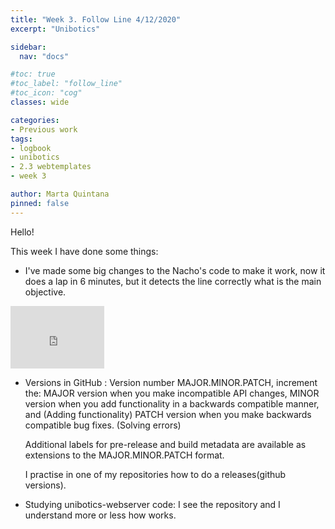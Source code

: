 ```yaml
---
title: "Week 3. Follow Line 4/12/2020"
excerpt: "Unibotics"

sidebar:
  nav: "docs"

#toc: true
#toc_label: "follow_line"
#toc_icon: "cog"
classes: wide

categories:
- Previous work
tags:
- logbook
- unibotics
- 2.3 webtemplates
- week 3

author: Marta Quintana
pinned: false
---
```


Hello!

This week I have done some things:

-  I've made some big changes to the Nacho's code to make it work, now it does a lap in 6 minutes, but it detects the line correctly what is the main objective.

  <iframe width="150" height="100" src="https://youtube.com/embed/tWTA3mEjWzw" frameborder="0" allow="autoplay; encrypted-media" allowfullscreen></iframe>

- Versions in GitHub :
  Version number  MAJOR.MINOR.PATCH, increment the:
    MAJOR version when you make incompatible API changes,
    MINOR version when you add functionality in a backwards compatible manner, and  (Adding functionality)
    PATCH version when you make backwards compatible bug fixes. (Solving errors)
    
    Additional labels for pre-release and build metadata are available as extensions to the MAJOR.MINOR.PATCH format.
    
    I practise in one of my repositories how to do a releases(github versions).
    
- Studying unibotics-webserver code: I see the repository and  I understand more or less how works. 
